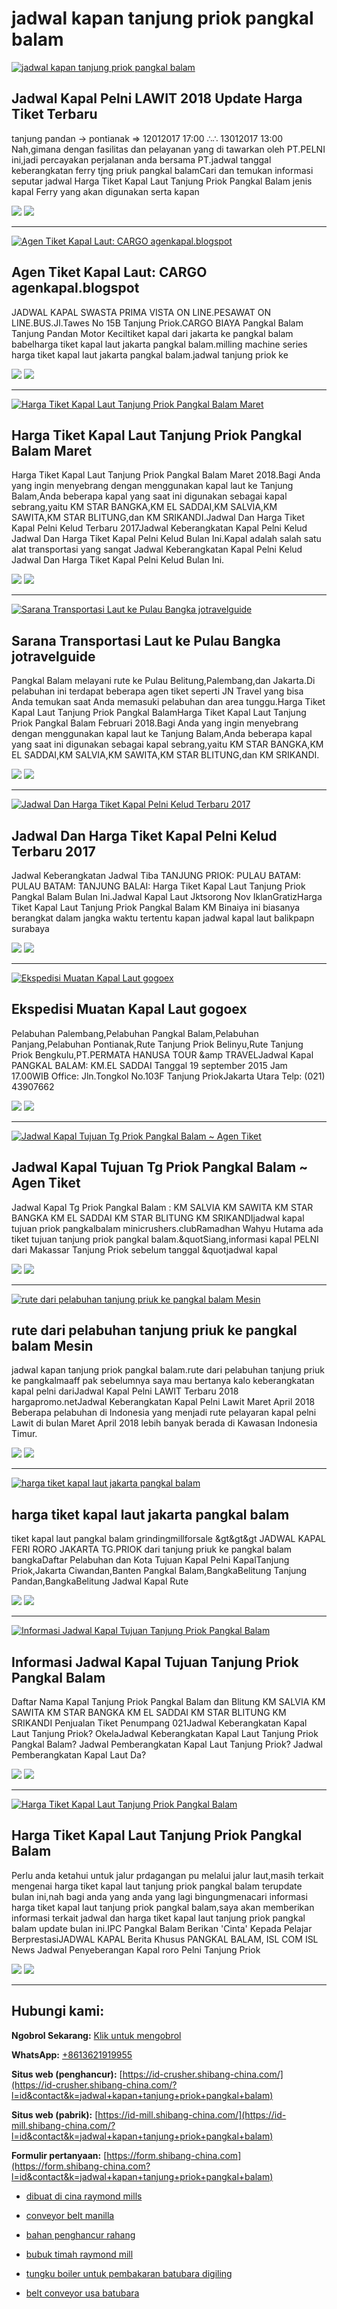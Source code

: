 # jadwal kapan tanjung priok pangkal balam

<a href="https://swt.shibang-china.com/?l=id&img&k=jadwal+kapan+tanjung+priok+pangkal+balam" target="_blank">![jadwal kapan tanjung priok pangkal balam](http://static.shibang-china.com/all-800x300/697.jpg)</a>

## Jadwal Kapal Pelni LAWIT 2018 Update Harga Tiket Terbaru
tanjung pandan → pontianak ⇒ 12012017 17:00 ∴∴ 13012017 13:00 Nah,gimana dengan fasilitas dan pelayanan yang di tawarkan oleh PT.PELNI ini,jadi percayakan perjalanan anda bersama PT.jadwal tanggal keberangkatan ferry tjng priuk pangkal balamCari dan temukan informasi seputar jadwal Harga Tiket Kapal Laut Tanjung Priok Pangkal Balam jenis kapal Ferry yang akan digunakan serta kapan


<a href="https://whatsapp.shibangsoft.com/WhatsApp.php" target="_blank" title="WhatsApp">![](http://static.shibang-china.com/icon/whatsapp.png)</a> <a href="https://swt.shibang-china.com/?l=id&icon&k=jadwal+kapan+tanjung+priok+pangkal+balam" target="_blank">![](http://static.shibang-china.com/icon/chat-id.png)</a>

---

<a href="https://swt.shibang-china.com/?l=id&img&k=jadwal+kapan+tanjung+priok+pangkal+balam" target="_blank">![Agen Tiket Kapal Laut: CARGO agenkapal.blogspot](http://static.shibang-china.com/all-800x300/729.jpg)</a>

## Agen Tiket Kapal Laut: CARGO agenkapal.blogspot
JADWAL KAPAL SWASTA PRIMA VISTA ON LINE.PESAWAT ON LINE.BUS.Jl.Tawes No 15B Tanjung Priok.CARGO BIAYA Pangkal Balam Tanjung Pandan Motor Keciltiket kapal dari jakarta ke pangkal balam babelharga tiket kapal laut jakarta pangkal balam.milling machine series harga tiket kapal laut jakarta pangkal balam.jadwal tanjung priok ke


<a href="https://whatsapp.shibangsoft.com/WhatsApp.php" target="_blank" title="WhatsApp">![](http://static.shibang-china.com/icon/whatsapp.png)</a> <a href="https://swt.shibang-china.com/?l=id&icon&k=jadwal+kapan+tanjung+priok+pangkal+balam" target="_blank">![](http://static.shibang-china.com/icon/chat-id.png)</a>

---

<a href="https://swt.shibang-china.com/?l=id&img&k=jadwal+kapan+tanjung+priok+pangkal+balam" target="_blank">![Harga Tiket Kapal Laut Tanjung Priok Pangkal Balam Maret](http://static.shibang-china.com/all-800x300/723.jpg)</a>

## Harga Tiket Kapal Laut Tanjung Priok Pangkal Balam Maret
Harga Tiket Kapal Laut Tanjung Priok Pangkal Balam Maret 2018.Bagi Anda yang ingin menyebrang dengan menggunakan kapal laut ke Tanjung Balam,Anda beberapa kapal yang saat ini digunakan sebagai kapal sebrang,yaitu KM STAR BANGKA,KM EL SADDAI,KM SALVIA,KM SAWITA,KM STAR BLITUNG,dan KM SRIKANDI.Jadwal Dan Harga Tiket Kapal Pelni Kelud Terbaru 2017Jadwal Keberangkatan Kapal Pelni Kelud Jadwal Dan Harga Tiket Kapal Pelni Kelud Bulan Ini.Kapal adalah salah satu alat transportasi yang sangat Jadwal Keberangkatan Kapal Pelni Kelud Jadwal Dan Harga Tiket Kapal Pelni Kelud Bulan Ini.


<a href="https://whatsapp.shibangsoft.com/WhatsApp.php" target="_blank" title="WhatsApp">![](http://static.shibang-china.com/icon/whatsapp.png)</a> <a href="https://swt.shibang-china.com/?l=id&icon&k=jadwal+kapan+tanjung+priok+pangkal+balam" target="_blank">![](http://static.shibang-china.com/icon/chat-id.png)</a>

---

<a href="https://swt.shibang-china.com/?l=id&img&k=jadwal+kapan+tanjung+priok+pangkal+balam" target="_blank">![Sarana Transportasi Laut ke Pulau Bangka jotravelguide](http://static.shibang-china.com/all-800x300/701.jpg)</a>

## Sarana Transportasi Laut ke Pulau Bangka jotravelguide
Pangkal Balam melayani rute ke Pulau Belitung,Palembang,dan Jakarta.Di pelabuhan ini terdapat beberapa agen tiket seperti JN Travel yang bisa Anda temukan saat Anda memasuki pelabuhan dan area tunggu.Harga Tiket Kapal Laut Tanjung Priok Pangkal BalamHarga Tiket Kapal Laut Tanjung Priok Pangkal Balam Februari 2018.Bagi Anda yang ingin menyebrang dengan menggunakan kapal laut ke Tanjung Balam,Anda beberapa kapal yang saat ini digunakan sebagai kapal sebrang,yaitu KM STAR BANGKA,KM EL SADDAI,KM SALVIA,KM SAWITA,KM STAR BLITUNG,dan KM SRIKANDI.


<a href="https://whatsapp.shibangsoft.com/WhatsApp.php" target="_blank" title="WhatsApp">![](http://static.shibang-china.com/icon/whatsapp.png)</a> <a href="https://swt.shibang-china.com/?l=id&icon&k=jadwal+kapan+tanjung+priok+pangkal+balam" target="_blank">![](http://static.shibang-china.com/icon/chat-id.png)</a>

---

<a href="https://swt.shibang-china.com/?l=id&img&k=jadwal+kapan+tanjung+priok+pangkal+balam" target="_blank">![Jadwal Dan Harga Tiket Kapal Pelni Kelud Terbaru 2017](http://static.shibang-china.com/all-800x300/515.jpg)</a>

## Jadwal Dan Harga Tiket Kapal Pelni Kelud Terbaru 2017
Jadwal Keberangkatan Jadwal Tiba TANJUNG PRIOK: PULAU BATAM: PULAU BATAM: TANJUNG BALAI: Harga Tiket Kapal Laut Tanjung Priok Pangkal Balam Bulan Ini.Jadwal Kapal Laut Jktsorong Nov IklanGratizHarga Tiket Kapal Laut Tanjung Priok Pangkal Balam KM Binaiya ini biasanya berangkat dalam jangka waktu tertentu kapan jadwal kapal laut balikpapn surabaya


<a href="https://whatsapp.shibangsoft.com/WhatsApp.php" target="_blank" title="WhatsApp">![](http://static.shibang-china.com/icon/whatsapp.png)</a> <a href="https://swt.shibang-china.com/?l=id&icon&k=jadwal+kapan+tanjung+priok+pangkal+balam" target="_blank">![](http://static.shibang-china.com/icon/chat-id.png)</a>

---

<a href="https://swt.shibang-china.com/?l=id&img&k=jadwal+kapan+tanjung+priok+pangkal+balam" target="_blank">![Ekspedisi Muatan Kapal Laut gogoex](http://static.shibang-china.com/all-800x300/829.jpg)</a>

## Ekspedisi Muatan Kapal Laut gogoex
Pelabuhan Palembang,Pelabuhan Pangkal Balam,Pelabuhan Panjang,Pelabuhan Pontianak,Rute Tanjung Priok Belinyu,Rute Tanjung Priok Bengkulu,PT.PERMATA HANUSA TOUR &amp TRAVELJadwal Kapal PANGKAL BALAM: KM.EL SADDAI Tanggal 19 september 2015 Jam 17.00WIB Office: Jln.Tongkol No.103F Tanjung PriokJakarta Utara Telp: (021) 43907662


<a href="https://whatsapp.shibangsoft.com/WhatsApp.php" target="_blank" title="WhatsApp">![](http://static.shibang-china.com/icon/whatsapp.png)</a> <a href="https://swt.shibang-china.com/?l=id&icon&k=jadwal+kapan+tanjung+priok+pangkal+balam" target="_blank">![](http://static.shibang-china.com/icon/chat-id.png)</a>

---

<a href="https://swt.shibang-china.com/?l=id&img&k=jadwal+kapan+tanjung+priok+pangkal+balam" target="_blank">![Jadwal Kapal Tujuan Tg Priok Pangkal Balam ~ Agen Tiket](http://static.shibang-china.com/all-800x300/1216.jpg)</a>

## Jadwal Kapal Tujuan Tg Priok Pangkal Balam ~ Agen Tiket
Jadwal Kapal Tg Priok Pangkal Balam : KM SALVIA KM SAWITA KM STAR BANGKA KM EL SADDAI KM STAR BLITUNG KM SRIKANDIjadwal kapal tujuan priok pangkalbalam minicrushers.clubRamadhan Wahyu Hutama ada tiket tujuan tanjung priok pangkal balam.&quotSiang,informasi kapal PELNI dari Makassar Tanjung Priok sebelum tanggal &quotjadwal kapal


<a href="https://whatsapp.shibangsoft.com/WhatsApp.php" target="_blank" title="WhatsApp">![](http://static.shibang-china.com/icon/whatsapp.png)</a> <a href="https://swt.shibang-china.com/?l=id&icon&k=jadwal+kapan+tanjung+priok+pangkal+balam" target="_blank">![](http://static.shibang-china.com/icon/chat-id.png)</a>

---

<a href="https://swt.shibang-china.com/?l=id&img&k=jadwal+kapan+tanjung+priok+pangkal+balam" target="_blank">![rute dari pelabuhan tanjung priuk ke pangkal balam Mesin](http://static.shibang-china.com/all-800x300/274.jpg)</a>

## rute dari pelabuhan tanjung priuk ke pangkal balam Mesin
jadwal kapan tanjung priok pangkal balam.rute dari pelabuhan tanjung priuk ke pangkalmaaff pak sebelumnya saya mau bertanya kalo keberangkatan kapal pelni dariJadwal Kapal Pelni LAWIT Terbaru 2018 hargapromo.netJadwal Keberangkatan Kapal Pelni Lawit Maret April 2018 Beberapa pelabuhan di Indonesia yang menjadi rute pelayaran kapal pelni Lawit di bulan Maret April 2018 lebih banyak berada di Kawasan Indonesia Timur.


<a href="https://whatsapp.shibangsoft.com/WhatsApp.php" target="_blank" title="WhatsApp">![](http://static.shibang-china.com/icon/whatsapp.png)</a> <a href="https://swt.shibang-china.com/?l=id&icon&k=jadwal+kapan+tanjung+priok+pangkal+balam" target="_blank">![](http://static.shibang-china.com/icon/chat-id.png)</a>

---

<a href="https://swt.shibang-china.com/?l=id&img&k=jadwal+kapan+tanjung+priok+pangkal+balam" target="_blank">![harga tiket kapal laut jakarta pangkal balam](http://static.shibang-china.com/all-800x300/97.jpg)</a>

## harga tiket kapal laut jakarta pangkal balam
tiket kapal laut pangkal balam grindingmillforsale &gt&gt&gt JADWAL KAPAL FERI RORO JAKARTA TG.PRIOK dari tanjung priuk ke pangkal balam bangkaDaftar Pelabuhan dan Kota Tujuan Kapal Pelni KapalTanjung Priok,Jakarta Ciwandan,Banten Pangkal Balam,BangkaBelitung Tanjung Pandan,BangkaBelitung Jadwal Kapal Rute


<a href="https://whatsapp.shibangsoft.com/WhatsApp.php" target="_blank" title="WhatsApp">![](http://static.shibang-china.com/icon/whatsapp.png)</a> <a href="https://swt.shibang-china.com/?l=id&icon&k=jadwal+kapan+tanjung+priok+pangkal+balam" target="_blank">![](http://static.shibang-china.com/icon/chat-id.png)</a>

---

<a href="https://swt.shibang-china.com/?l=id&img&k=jadwal+kapan+tanjung+priok+pangkal+balam" target="_blank">![Informasi Jadwal Kapal Tujuan Tanjung Priok Pangkal Balam](http://static.shibang-china.com/all-800x300/204.jpg)</a>

## Informasi Jadwal Kapal Tujuan Tanjung Priok Pangkal Balam
Daftar Nama Kapal Tanjung Priok Pangkal Balam dan Blitung KM SALVIA KM SAWITA KM STAR BANGKA KM EL SADDAI KM STAR BLITUNG KM SRIKANDI Penjualan Tiket Penumpang 021Jadwal Keberangkatan Kapal Laut Tanjung Priok? OkelaJadwal Keberangkatan Kapal Laut Tanjung Priok Pangkal Balam? Jadwal Pemberangkatan Kapal Laut Tanjung Priok? Jadwal Pemberangkatan Kapal Laut Da?


<a href="https://whatsapp.shibangsoft.com/WhatsApp.php" target="_blank" title="WhatsApp">![](http://static.shibang-china.com/icon/whatsapp.png)</a> <a href="https://swt.shibang-china.com/?l=id&icon&k=jadwal+kapan+tanjung+priok+pangkal+balam" target="_blank">![](http://static.shibang-china.com/icon/chat-id.png)</a>

---

<a href="https://swt.shibang-china.com/?l=id&img&k=jadwal+kapan+tanjung+priok+pangkal+balam" target="_blank">![Harga Tiket Kapal Laut Tanjung Priok Pangkal Balam](http://static.shibang-china.com/all-800x300/614.jpg)</a>

## Harga Tiket Kapal Laut Tanjung Priok Pangkal Balam
Perlu anda ketahui untuk jalur prdagangan pu melalui jalur laut,masih terkait mengenai harga tiket kapal laut tanjung priok pangkal balam terupdate bulan ini,nah bagi anda yang anda yang lagi bingungmenacari informasi harga tiket kapal laut tanjung priok pangkal balam,saya akan memberikan informasi terkait jadwal dan harga tiket kapal laut tanjung priok pangkal balam update bulan ini.IPC Pangkal Balam Berikan 'Cinta' Kepada Pelajar BerprestasiJADWAL KAPAL Berita Khusus PANGKAL BALAM, ISL COM ISL News Jadwal Penyeberangan Kapal roro Pelni Tanjung Priok


<a href="https://whatsapp.shibangsoft.com/WhatsApp.php" target="_blank" title="WhatsApp">![](http://static.shibang-china.com/icon/whatsapp.png)</a> <a href="https://swt.shibang-china.com/?l=id&icon&k=jadwal+kapan+tanjung+priok+pangkal+balam" target="_blank">![](http://static.shibang-china.com/icon/chat-id.png)</a>

---
## Hubungi kami:

**Ngobrol Sekarang:** [Klik untuk mengobrol](https://swt.shibang-china.com?l=id&contact&k=jadwal+kapan+tanjung+priok+pangkal+balam)

**WhatsApp:**  [+8613621919955](https://whatsapp.shibangsoft.com/WhatsApp.php)

**Situs web (penghancur):** [https://id-crusher.shibang-china.com/](https://id-crusher.shibang-china.com/?l=id&contact&k=jadwal+kapan+tanjung+priok+pangkal+balam)

**Situs web (pabrik):** [https://id-mill.shibang-china.com/](https://id-mill.shibang-china.com/?l=id&contact&k=jadwal+kapan+tanjung+priok+pangkal+balam)

**Formulir pertanyaan:** [https://form.shibang-china.com](https://form.shibang-china.com?l=id&contact&k=jadwal+kapan+tanjung+priok+pangkal+balam)

* [dibuat di cina raymond mills](../43/dibuat%20di%20cina%20raymond%20mills.md)

* [conveyor belt manilla](../44/conveyor%20belt%20manilla.md)

* [bahan penghancur rahang](../50/bahan%20penghancur%20rahang.md)

* [bubuk timah raymond mill](../42/bubuk%20timah%20raymond%20mill.md)

* [tungku boiler untuk pembakaran batubara digiling](../44/tungku%20boiler%20untuk%20pembakaran%20batubara%20digiling.md)

* [belt conveyor usa batubara](../41/belt%20conveyor%20usa%20batubara.md)